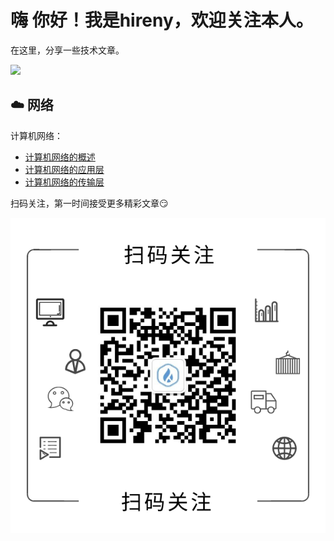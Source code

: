 # 嗨 你好！我是hireny，欢迎关注本人。

在这里，分享一些技术文章。

![](https://img.shields.io/badge/公众号-海人的博客-brightgreen)


## :cloud: 网络

计算机网络：

- [计算机网络的概述](https://mp.weixin.qq.com/s?__biz=MzU2NzY2MzkxOQ==&mid=2247486073&idx=1&sn=170f239b035794a3c7132c7a0cfb2fca&chksm=fc988639cbef0f2f4eb95a050c286a5f1a83a8227b644dd9c313e795515058203f5497959702&token=394413300&lang=zh_CN#rd)
- [计算机网络的应用层](https://mp.weixin.qq.com/s?__biz=MzU2NzY2MzkxOQ==&mid=2247486276&idx=1&sn=2ba70384a131367266edfec43e97d7ab&chksm=fc988704cbef0e12d20280bfcb4be5f51e7254bdc72fe7c04134161ca7a64742dcd60195db71&token=394413300&lang=zh_CN#rd)
- [计算机网络的传输层](https://mp.weixin.qq.com/s?__biz=MzU2NzY2MzkxOQ==&mid=2247486462&idx=1&sn=abff49a028240f26fe94f59e60b6fb0d&chksm=fc9887becbef0ea84cf6b866d1002a0e3e3a5f6f0b5ce5864087fe463a3c89ad571f2e6f3e12&token=394413300&lang=zh_CN#rd)

扫码关注，第一时间接受更多精彩文章:smirk: 

![公众号](./assets/AccountsCode.png)